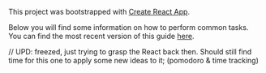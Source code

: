 This project was bootstrapped with [Create React App](https://github.com/facebookincubator/create-react-app).

Below you will find some information on how to perform common tasks.<br>
You can find the most recent version of this guide [here](https://github.com/facebookincubator/create-react-app/blob/master/packages/react-scripts/template/README.md).

// UPD: freezed, just trying to grasp the React back then. Should still find time for this one to apply some new ideas to it; (pomodoro & time tracking)
